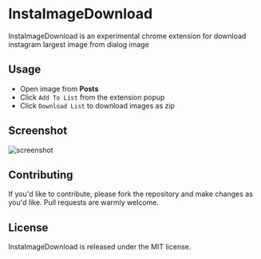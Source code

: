 # InstaImageDownload

InstaImageDownload is an experimental chrome extension for download instagram largest image from dialog image

## Usage

- Open image from **Posts** 
- Click `Add To List` from the extension popup
- Click `Download List` to download images as zip

## Screenshot
![screenshot](https://user-images.githubusercontent.com/3435332/46241356-7c4d3b80-c3ea-11e8-99c7-ed34331b3303.gif)

## Contributing

If you'd like to contribute, please fork the repository and make changes as you'd like. Pull requests are warmly welcome.

## License

InstaImageDownload is released under the MIT license.
